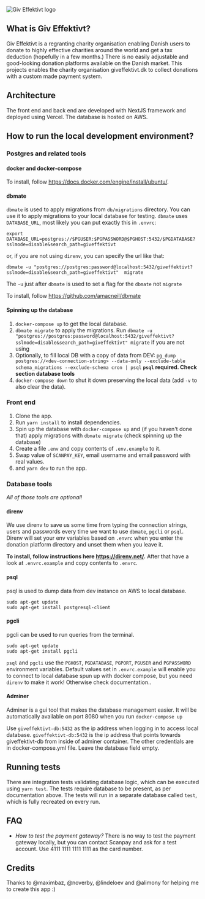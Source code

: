 ![Giv Effektivt logo](https://user-images.githubusercontent.com/1177900/176930348-0efe7a21-4a6e-474f-a485-3351ddce57a8.png)

## What is Giv Effektivt?

Giv Effektivt is a regranting charity organisation enabling Danish users to donate to highly effective charities around the world and get a tax deduction (hopefully in a few months.)
There is no easily adjustable and good-looking donation platforms available on the Danish market. This projects enables the charity organisation giveffektivt.dk to collect donations with a custom made payment system.

## Architecture

The front end and back end are developed with NextJS framework and deployed using Vercel. The database is hosted on AWS.

## How to run the local development environment?

### Postgres and related tools

#### docker and docker-compose

To install, follow https://docs.docker.com/engine/install/ubuntu/.

#### dbmate

`dbmate` is used to apply migrations from `db/migrations` directory. You can use it to apply migrations to your local database for testing.
`dbmate` uses `DATABASE_URL`, most likely you can put exactly this in `.envrc`:

```
export DATABASE_URL=postgres://$PGUSER:$PGPASSWORD@$PGHOST:5432/$PGDATABASE?sslmode=disable&search_path=giveffektivt
```

or, if you are not using `direnv`, you can specify the url like that:

```
dbmate -u "postgres://postgres:password@localhost:5432/giveffektivt?sslmode=disable&search_path=giveffektivt"  migrate
```

The `-u` just after `dbmate` is used to set a flag for the `dbmate` not `migrate`

To install, follow https://github.com/amacneil/dbmate

#### Spinning up the database

1. `docker-compose up` to get the local database.
2. `dbmate migrate` to apply the migrations. Run `dbmate -u "postgres://postgres:password@localhost:5432/giveffektivt?sslmode=disable&search_path=giveffektivt" migrate` if you are not using
3. Optionally, to fill local DB with a copy of data from DEV: `pg_dump postgres://<dev-connection-string> --data-only --exclude-table schema_migrations --exclude-schema cron | psql` **`psql` required. Check section database tools**
4. `docker-compose down` to shut it down preserving the local data (add `-v` to also clear the data).

### Front end

1. Clone the app.
2. Run `yarn install` to install dependencies.
3. Spin up the database with `docker-compose up` and (if you haven't done that) apply migrations with `dbmate migrate` (check spinning up the database)
4. Create a file `.env` and copy contents of `.env.example` to it.
5. Swap value of `SCANPAY_KEY`, email username and email password with real values.
6. and `yarn dev` to run the app.

### Database tools

_All of those tools are optional!_

#### direnv

We use direnv to save us some time from typing the connection strings, users and passwords every time we want to use `dbmate`, `pgcli` or `psql`. Direnv will set your env variables based on `.envrc` when you enter the donation platform directory and unset them when you leave it.

**To install, follow instructions here https://direnv.net/.** After that have a look at `.envrc.example` and copy contents to `.envrc`.

#### psql

psql is used to dump data from dev instance on AWS to local database.

```
sudo apt-get update
sudo apt-get install postgresql-client
```

#### pgcli

pgcli can be used to run queries from the terminal.

```
sudo apt-get update
sudo apt-get install pgcli
```

`psql` and `pgcli` use the `PGHOST`, `PGDATABASE`, `PGPORT`, `PGUSER` and `PGPASSWORD` environment variables. Default values set in `.envrc.example` will enable you to connect to local database spun up with docker compose, but you need `direnv` to make it work! Otherwise check documentation..

#### Adminer

Adminer is a gui tool that makes the database management easier. It will be automatically available on port 8080 when you run `docker-compose up`

Use `giveffektivt-db:5432` as the ip address when logging in to access local database. `giveffektivt-db:5432` is the ip address that points towards giveffektivt-db from inside of adminer container. The other credentials are in docker-compose.yml file. Leave the database field empty.

## Running tests

There are integration tests validating database logic, which can be executed using `yarn test`. The tests require database to be present, as per documentation above. The tests will run in a separate database called `test`, which is fully recreated on every run.

## FAQ

- _How to test the payment gateway?_
  There is no way to test the payment gateway locally, but you can contact Scanpay and ask for a test account. Use 4111 1111 1111 1111 as the card number.

## Credits

Thanks to @maximbaz, @noverby, @lindeloev and @alimony for helping me to create this app :)
